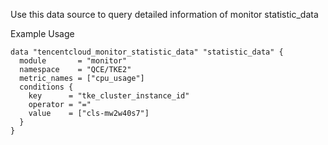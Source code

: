Use this data source to query detailed information of monitor statistic_data

Example Usage

```hcl
data "tencentcloud_monitor_statistic_data" "statistic_data" {
  module       = "monitor"
  namespace    = "QCE/TKE2"
  metric_names = ["cpu_usage"]
  conditions {
    key      = "tke_cluster_instance_id"
    operator = "="
    value    = ["cls-mw2w40s7"]
  }
}
```
